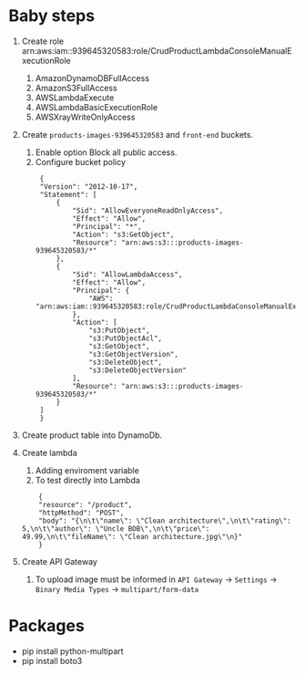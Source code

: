 # Baby steps

1.  Create role arn:aws:iam::939645320583:role/CrudProductLambdaConsoleManualExecutionRole
    1.  AmazonDynamoDBFullAccess
    2.  AmazonS3FullAccess
    3.  AWSLambdaExecute
    4.  AWSLambdaBasicExecutionRole
    5.  AWSXrayWriteOnlyAccess
2.  Create `products-images-939645320583` and `front-end` buckets.
    1. Enable option Block all public access.
    2. Configure bucket policy
       ```
        {
        "Version": "2012-10-17",
        "Statement": [
            {
                "Sid": "AllowEveryoneReadOnlyAccess",
                "Effect": "Allow",
                "Principal": "*",
                "Action": "s3:GetObject",
                "Resource": "arn:aws:s3:::products-images-939645320583/*"
            },
            {
                "Sid": "AllowLambdaAccess",
                "Effect": "Allow",
                "Principal": {
                    "AWS": "arn:aws:iam::939645320583:role/CrudProductLambdaConsoleManualExecutionRole"
                },
                "Action": [
                    "s3:PutObject",
                    "s3:PutObjectAcl",
                    "s3:GetObject",
                    "s3:GetObjectVersion",
                    "s3:DeleteObject",
                    "s3:DeleteObjectVersion"
                ],
                "Resource": "arn:aws:s3:::products-images-939645320583/*"
            }
        ]
        }
       ```
3.  Create product table into DynamoDb.
4.  Create lambda

    1.  Adding enviroment variable
    2.  To test directly into Lambda

    ```
        {
        "resource": "/product",
        "httpMethod": "POST",
        "body": "{\n\t\"name\": \"Clean architecture\",\n\t\"rating\": 5,\n\t\"author\": \"Uncle BOB\",\n\t\"price\": 49.99,\n\t\"fileName\": \"Clean architecture.jpg\"\n}"
        }
    ```

5.  Create API Gateway
    1.  To upload image must be informed in `API Gateway` -> `Settings` -> `Binary Media Types` -> `multipart/form-data`

# Packages

- pip install python-multipart
- pip install boto3
